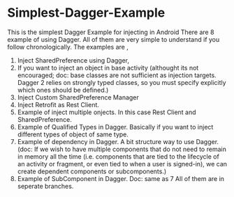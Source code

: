 # Simplest-Dagger-Example
This is the simplest Dagger Example for injecting in Android
There are 8 example of using Dagger. All of them are very simple to understand if you follow chronologically.
The examples are ,
1. Inject SharedPreference using Dagger,
2. If you want to inject an object in base activity (althought its not encouraged; doc: base classes are not sufficient as injection targets. Dagger 2 relies on strongly typed classes, so you must specify explicitly which ones should be defined.)
3. Inject Custom SharedPreference Manager
4. Inject Retrofit as Rest Client.
5. Example of inject multiple onjects. In this case Rest Client and SharedPreference.
6. Example of Qualified Types in Dagger. Basically if you want to inject different types of object of same type.
7. Example of dependency in Dagger. A bit structure way to use Dagger. (doc: If we wish to have multiple components that do not need to remain in memory all the time (i.e. components that are tied to the lifecycle of an activity or fragment, or even tied to when a user is signed-in), we can create dependent components or subcomponents.)
8. Example of SubComponent in Dagger. Doc: same as 7
All of them are in seperate branches.

